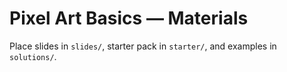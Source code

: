 # Pixel Art Basics — Materials

Place slides in `slides/`, starter pack in `starter/`, and examples in `solutions/`.

